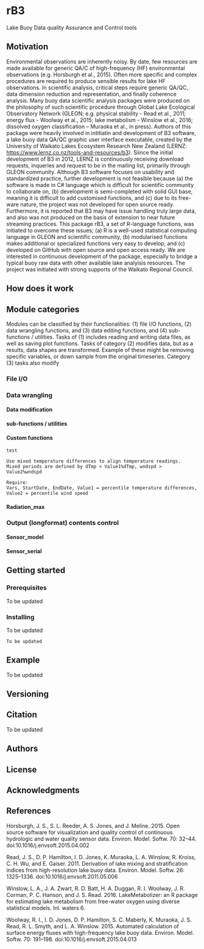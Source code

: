 # rB3

Lake Buoy Data quality Assurance and Control tools

## Motivation
Environmental observations are inherently noisy. By date, few resources are made available for generic QA/C of high-frequency (HF) environmental observations (e.g. Horsburgh et al., 2015). Often more specific and complex procedures are required to produce sensible results for lake HF observations. In scientific analysis, critical steps require generic QA/QC, data dimension reduction and representation, and finally coherence analysis. Many buoy data scientific analysis packages were produced on the philosophy of such scientific procedure through Global Lake Ecological Observatory Network (GLEON; e.g. physical stability - Read et al., 2011; energy flux - Woolway et al., 2015; lake metabolism - Winslow et al., 2016; dissolved oxygen classification – Muraoka et al., in press). Authors of this package were heavily involved in intitiatin and development of B3 software, a lake buoy data QA/QC graphic user interface executable, created by the University of Waikato Lakes Ecosystem Research New Zealand (LERNZ: https://www.lernz.co.nz/tools-and-resources/b3). Siince the initial development of B3 in 2012, LERNZ is continuously receiving download requests, inqueries and request to be in the mailing list, primarily through GLEON community. Although B3 software focuses on usability and standardized practice, further development is not feasible because (a) the software is made in C# language which is difficult for scientific community to collaborate on, (b) development is semi-completed with solid GUI base, meaning it is difficult to add customised functions, and (c) due to its free-ware nature, the project was not developed for open source ready. Furthermore, it is reported that B3 may have issue handling truly large data, and also was not produced on the basis of extension to near future streaming practices. This package rB3, a set of R-language functions, was initiated to overcome these issues; (a) R is a well-used statistical computing language in GLEON and scientific community, (b) modularised functions makes additional or specialized functions very easy to develop, and (c) developed on GitHub with open source and open access ready. We are interested in continuous development of the package, especially to bridge a typical buoy raw data with other available lake analyisis resources. The project was initiated with strong supports of the Waikato Regional Council.

## How does it work


## Module categories

Modules can be classified by their functionalities: (1) file I/O functions, (2) data wrangling functions, and (3) data editing functions, and (4) sub-functions / utilities. Tasks of (1) includes reading and writing data files, as well as saving plot functions. Tasks of category (2) modifies data, but as a results, data shapes are transformed. Example of these might be removing specific variables, or down sample from the original timeseries. Category (3) tasks also modify

### File I/O

### Data wrangling

#### Data modification

#### sub-functions / utilities

#### Custom functions

```
test
```


``` 
Use mixed temperature differences to align temperature readings. 
Mixed periods are defined by dTmp < Value1%dTmp, wndspd > Value2%wndspd

Require: 
Vars, StartDate, EndDate, Value1 = percentile temperature differences, Value2 = percentile wind speed
```

#### Radiation_max

### Output (longformat) contents control
#### Sensor_model
#### Sensor_serial

## Getting started

### Prerequisites

To be updated

### Installing

To be updated 

```
To be updated 
```

## Example

To be updated

## Versioning


## Citation

To be updated

## Authors


## License


## Acknowledgments

## References
Horsburgh, J. S., S. L. Reeder, A. S. Jones, and J. Meline. 2015. Open source software for visualization and quality control of continuous hydrologic and water quality sensor data. Environ. Model. Softw. 70: 32–44. doi:10.1016/j.envsoft.2015.04.002

Read, J. S., D. P. Hamilton, I. D. Jones, K. Muraoka, L. A. Winslow, R. Kroiss, C. H. Wu, and E. Gaiser. 2011. Derivation of lake mixing and stratification indices from high-resolution lake buoy data. Environ. Model. Softw. 26: 1325–1336. doi:10.1016/j.envsoft.2011.05.006

Winslow, L. A., J. A. Zwart, R. D. Batt, H. A. Duggan, R. I. Woolway, J. R. Corman, P. C. Hanson, and J. S. Read. 2016. LakeMetabolizer: an R package for estimating lake metabolism from free-water oxygen using diverse statistical models. Inl. waters 6.

Woolway, R. I., I. D. Jones, D. P. Hamilton, S. C. Maberly, K. Muraoka, J. S. Read, R. L. Smyth, and L. A. Winslow. 2015. Automated calculation of surface energy fluxes with high-frequency lake buoy data. Environ. Model. Softw. 70: 191–198. doi:10.1016/j.envsoft.2015.04.013
